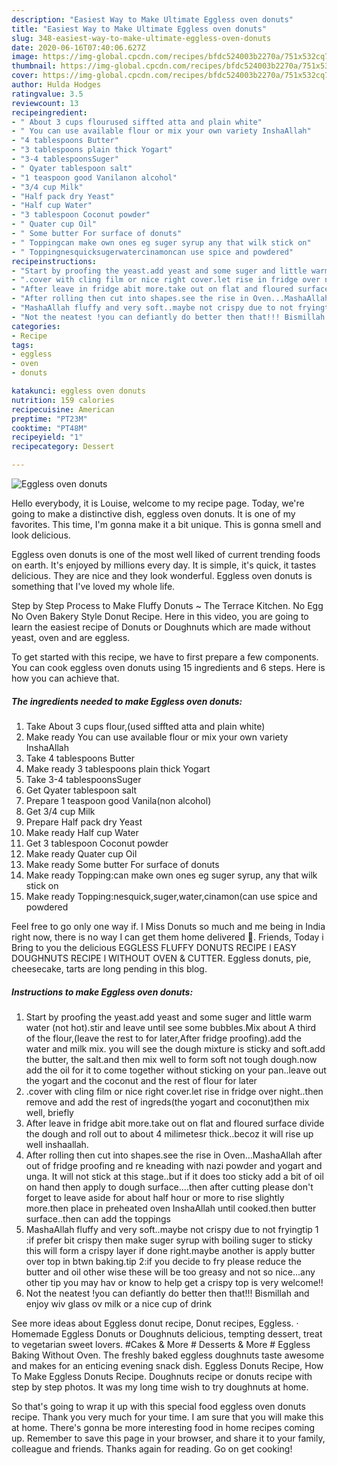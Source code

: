 ```yaml
---
description: "Easiest Way to Make Ultimate Eggless oven donuts"
title: "Easiest Way to Make Ultimate Eggless oven donuts"
slug: 348-easiest-way-to-make-ultimate-eggless-oven-donuts
date: 2020-06-16T07:40:06.627Z
image: https://img-global.cpcdn.com/recipes/bfdc524003b2270a/751x532cq70/eggless-oven-donuts-recipe-main-photo.jpg
thumbnail: https://img-global.cpcdn.com/recipes/bfdc524003b2270a/751x532cq70/eggless-oven-donuts-recipe-main-photo.jpg
cover: https://img-global.cpcdn.com/recipes/bfdc524003b2270a/751x532cq70/eggless-oven-donuts-recipe-main-photo.jpg
author: Hulda Hodges
ratingvalue: 3.5
reviewcount: 13
recipeingredient:
- " About 3 cups flourused siffted atta and plain white"
- " You can use available flour or mix your own variety InshaAllah"
- "4 tablespoons Butter"
- "3 tablespoons plain thick Yogart"
- "3-4 tablespoonsSuger"
- " Qyater tablespoon salt"
- "1 teaspoon good Vanilanon alcohol"
- "3/4 cup Milk"
- "Half pack dry Yeast"
- "Half cup Water"
- "3 tablespoon Coconut powder"
- " Quater cup Oil"
- " Some butter For surface of donuts"
- " Toppingcan make own ones eg suger syrup any that wilk stick on"
- " Toppingnesquicksugerwatercinamoncan use spice and powdered"
recipeinstructions:
- "Start by proofing the yeast.add yeast and some suger and little warm water (not hot).stir and leave until see some bubbles.Mix about A third of the flour,(leave the rest to for later,After fridge proofing).add the water and milk mix. you will see the dough mixture is sticky and soft.add the butter, the salt.and then mix well to form soft not tough dough.now add the oil for it to come together without sticking on your pan..leave out the yogart and the coconut and the rest of flour for later"
- ".cover with cling film or nice right cover.let rise in fridge over night..then remove and add the rest of ingreds(the yogart and coconut)then mix well, briefly"
- "After leave in fridge abit more.take out on flat and floured surface divide the dough and roll out to about 4 milimetesr thick..becoz it will rise up well inshaallah."
- "After rolling then cut into shapes.see the rise in Oven...MashaAllah after out of fridge proofing and re kneading with nazi powder and yogart and unga. It will not stick at this stage..but if it does too sticky add a bit of oil on hand then apply to dough surface....then after cutting please don&#39;t forget to leave aside for about half hour or more to rise slightly more.then place in preheated oven InshaAllah until cooked.then butter surface..then can add the toppings"
- "MashaAllah fluffy and very soft..maybe not crispy due to not fryingtip 1 :if prefer bit crispy then make suger syrup with boiling suger to sticky this will form a crispy layer if done right.maybe another is apply butter over top in btwn baking.tip 2:if you decide to fry please reduce the butter and oil other wise these will be too greasy and not so nice...any other tip you may hav or know to help get a crispy top is very welcome!!"
- "Not the neatest !you can defiantly do better then that!!! Bismillah and enjoy wiv glass ov milk or a nice cup of drink"
categories:
- Recipe
tags:
- eggless
- oven
- donuts

katakunci: eggless oven donuts 
nutrition: 159 calories
recipecuisine: American
preptime: "PT23M"
cooktime: "PT48M"
recipeyield: "1"
recipecategory: Dessert

---
```



![Eggless oven donuts](https://img-global.cpcdn.com/recipes/bfdc524003b2270a/751x532cq70/eggless-oven-donuts-recipe-main-photo.jpg)

Hello everybody, it is Louise, welcome to my recipe page. Today, we're going to make a distinctive dish, eggless oven donuts. It is one of my favorites. This time, I'm gonna make it a bit unique. This is gonna smell and look delicious.

Eggless oven donuts is one of the most well liked of current trending foods on earth. It's enjoyed by millions every day. It is simple, it's quick, it tastes delicious. They are nice and they look wonderful. Eggless oven donuts is something that I've loved my whole life.

Step by Step Process to Make Fluffy Donuts ~ The Terrace Kitchen. No Egg No Oven Bakery Style Donut Recipe. Here in this video, you are going to learn the easiest recipe of Donuts or Doughnuts which are made without yeast, oven and are eggless.


To get started with this recipe, we have to first prepare a few components. You can cook eggless oven donuts using 15 ingredients and 6 steps. Here is how you can achieve that.

<!--inarticleads1-->

##### The ingredients needed to make Eggless oven donuts:

1. Take  About 3 cups flour,(used siffted atta and plain white)
1. Make ready  You can use available flour or mix your own variety InshaAllah
1. Take 4 tablespoons Butter
1. Make ready 3 tablespoons plain thick Yogart
1. Take 3-4 tablespoonsSuger
1. Get  Qyater tablespoon salt
1. Prepare 1 teaspoon good Vanila(non alcohol)
1. Get 3/4 cup Milk
1. Prepare Half pack dry Yeast
1. Make ready Half cup Water
1. Get 3 tablespoon Coconut powder
1. Make ready  Quater cup Oil
1. Make ready  Some butter For surface of donuts
1. Make ready  Topping:can make own ones eg suger syrup, any that wilk stick on
1. Make ready  Topping:nesquick,suger,water,cinamon(can use spice and powdered


Feel free to go only one way if. I Miss Donuts so much and me being in India right now, there is no way I can get them home delivered 🙁. Friends, Today i Bring to you the delicious EGGLESS FLUFFY DONUTS RECIPE l EASY DOUGHNUTS RECIPE l WITHOUT OVEN &amp; CUTTER. Eggless donuts, pie, cheesecake, tarts are long pending in this blog. 

<!--inarticleads2-->

##### Instructions to make Eggless oven donuts:

1. Start by proofing the yeast.add yeast and some suger and little warm water (not hot).stir and leave until see some bubbles.Mix about A third of the flour,(leave the rest to for later,After fridge proofing).add the water and milk mix. you will see the dough mixture is sticky and soft.add the butter, the salt.and then mix well to form soft not tough dough.now add the oil for it to come together without sticking on your pan..leave out the yogart and the coconut and the rest of flour for later
1. .cover with cling film or nice right cover.let rise in fridge over night..then remove and add the rest of ingreds(the yogart and coconut)then mix well, briefly
1. After leave in fridge abit more.take out on flat and floured surface divide the dough and roll out to about 4 milimetesr thick..becoz it will rise up well inshaallah.
1. After rolling then cut into shapes.see the rise in Oven...MashaAllah after out of fridge proofing and re kneading with nazi powder and yogart and unga. It will not stick at this stage..but if it does too sticky add a bit of oil on hand then apply to dough surface....then after cutting please don&#39;t forget to leave aside for about half hour or more to rise slightly more.then place in preheated oven InshaAllah until cooked.then butter surface..then can add the toppings
1. MashaAllah fluffy and very soft..maybe not crispy due to not fryingtip 1 :if prefer bit crispy then make suger syrup with boiling suger to sticky this will form a crispy layer if done right.maybe another is apply butter over top in btwn baking.tip 2:if you decide to fry please reduce the butter and oil other wise these will be too greasy and not so nice...any other tip you may hav or know to help get a crispy top is very welcome!!
1. Not the neatest !you can defiantly do better then that!!! Bismillah and enjoy wiv glass ov milk or a nice cup of drink


See more ideas about Eggless donut recipe, Donut recipes, Eggless. · Homemade Eggless Donuts or Doughnuts delicious, tempting dessert, treat to vegetarian sweet lovers. #Cakes &amp; More # Desserts &amp; More # Eggless Baking Without Oven. The freshly baked eggless doughnuts taste awesome and makes for an enticing evening snack dish. Eggless Donuts Recipe, How To Make Eggless Donuts Recipe. Doughnuts recipe or donuts recipe with step by step photos. It was my long time wish to try doughnuts at home. 

So that's going to wrap it up with this special food eggless oven donuts recipe. Thank you very much for your time. I am sure that you will make this at home. There's gonna be more interesting food in home recipes coming up. Remember to save this page in your browser, and share it to your family, colleague and friends. Thanks again for reading. Go on get cooking!
